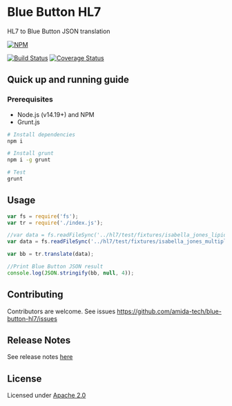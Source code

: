 Blue Button HL7
==========

HL7 to Blue Button JSON translation

[![NPM](https://nodei.co/npm/@amida-tech/blue-button-hl7.png)](https://nodei.co/npm/@amida-tech/blue-button-hl7/)

[![Build Status](https://travis-ci.org/amida-tech/blue-button-hl7.svg)](https://travis-ci.com/amida-tech/blue-button-hl7)
[![Coverage Status](https://coveralls.io/repos/amida-tech/blue-button-hl7/badge.png)](https://coveralls.io/r/amida-tech/blue-button-hl7)

## Quick up and running guide

### Prerequisites

- Node.js (v14.19+) and NPM
- Grunt.js

```sh
# Install dependencies
npm i

# Install grunt
npm i -g grunt

# Test
grunt
```

## Usage

```javascript
var fs = require('fs');
var tr = require('./index.js');

//var data = fs.readFileSync('../hl7/test/fixtures/isabella_jones_lipid_panel.txt').toString().split("\n").join("\r");
var data = fs.readFileSync('../hl7/test/fixtures/isabella_jones_multiple_tests.txt').toString().split("\n").join("\r");

var bb = tr.translate(data);

//Print Blue Button JSON result
console.log(JSON.stringify(bb, null, 4));
```

## Contributing

Contributors are welcome. See issues https://github.com/amida-tech/blue-button-hl7/issues

## Release Notes

See release notes [here](./RELEASENOTES.md)

## License

Licensed under [Apache 2.0](./LICENSE)
